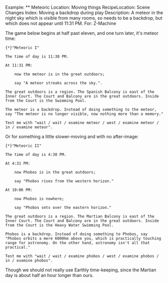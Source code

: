 Example: ** Meteoric
Location: Moving things
RecipeLocation: Scene Changes
Index: Moving a backdrop during play
Description: A meteor in the night sky which is visible from many rooms, so needs to be a backdrop, but which does not appear until 11:31 PM.
For: Z-Machine

  
The game below begins at half past eleven, and one turn later, it's meteor time:

  

``` inform7
{*}"Meteoric I"

The time of day is 11:30 PM.

At 11:31 PM:

	now the meteor is in the great outdoors;

	say "A meteor streaks across the sky.".

The great outdoors is a region. The Spanish Balcony is east of the Inner Court. The Court and Balcony are in the great outdoors. Inside from the Court is the Swimming Pool.

The meteor is a backdrop. Instead of doing something to the meteor, say "The meteor is no longer visible, now nothing more than a memory."

Test me with "wait / wait / examine meteor / west / examine meteor / in / examine meteor".
```

  
Or for something a little slower-moving and with no after-image:

  

``` inform7
{*}"Meteoric II"

The time of day is 4:30 PM.

At 4:31 PM:

	now Phobos is in the great outdoors;

	say "Phobos rises from the western horizon."

At 10:06 PM:

	now Phobos is nowhere;

	say "Phobos sets over the eastern horizon."

The great outdoors is a region. The Martian Balcony is east of the Inner Court. The Court and Balcony are in the great outdoors. Inside from the Court is the Heavy Water Swimming Pool.

Phobos is a backdrop. Instead of doing something to Phobos, say "Phobos orbits a mere 6000km above you, which is practically touching range for astronomy. On the other hand, astronomy isn't all that practical."

Test me with "wait / wait / examine phobos / west / examine phobos / in / examine phobos".
```

  
Though we should not really use Earthly time-keeping, since the Martian day is about half an hour longer than ours.

